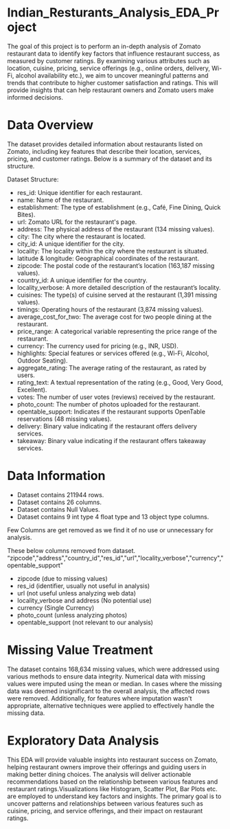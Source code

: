# Indian_Resturants_Analysis_EDA_Project

The goal of this project is to perform an in-depth analysis of Zomato restaurant data to identify key factors that influence restaurant success, as measured by customer ratings. By examining various attributes such as location, cuisine, pricing, service offerings (e.g., online orders, delivery, Wi-Fi, alcohol availability etc.), we aim to uncover meaningful patterns and trends that contribute to higher customer satisfaction and ratings. This will provide insights that can help restaurant owners and Zomato users make informed decisions.

# Data Overview

The dataset provides detailed information about restaurants listed on Zomato, including key features that describe their location, services, pricing, and customer ratings. Below is a summary of the dataset and its structure.

Dataset Structure:

- res_id: Unique identifier for each restaurant.
- name: Name of the restaurant.
- establishment: The type of establishment (e.g., Café, Fine Dining, Quick Bites).
- url: Zomato URL for the restaurant's page.
- address: The physical address of the restaurant (134 missing values).
- city: The city where the restaurant is located.
- city_id: A unique identifier for the city.
- locality: The locality within the city where the restaurant is situated.
- latitude & longitude: Geographical coordinates of the restaurant.
- zipcode: The postal code of the restaurant’s location (163,187 missing values).
- country_id: A unique identifier for the country.
- locality_verbose: A more detailed description of the restaurant’s locality.
- cuisines: The type(s) of cuisine served at the restaurant (1,391 missing values).
- timings: Operating hours of the restaurant (3,874 missing values).
- average_cost_for_two: The average cost for two people dining at the restaurant.
- price_range: A categorical variable representing the price range of the restaurant.
- currency: The currency used for pricing (e.g., INR, USD).
- highlights: Special features or services offered (e.g., Wi-Fi, Alcohol, Outdoor Seating).
- aggregate_rating: The average rating of the restaurant, as rated by users.
- rating_text: A textual representation of the rating (e.g., Good, Very Good, Excellent).
- votes: The number of user votes (reviews) received by the restaurant.
- photo_count: The number of photos uploaded for the restaurant.
- opentable_support: Indicates if the restaurant supports OpenTable reservations (48 missing values).
- delivery: Binary value indicating if the restaurant offers delivery services.
- takeaway: Binary value indicating if the restaurant offers takeaway services.


# Data Information

- Dataset contains 211944 rows.
- Dataset contains 26 columns.
- Dataset contains Null Values.
- Dataset contains 9 int type 4 float type and 13 object type columns.

Few Columns are get removed as we find it of no use or unnecessary for analysis.

These below columns removed from dataset.
“zipcode","address","country_id","res_id","url","locality_verbose","currency","opentable_support"

-	zipcode (due to missing values)
-	res_id (identifier, usually not useful in analysis)
- url (not useful unless analyzing web data)
-	locality_verbose and address (No potential use)
- currency (Single Currency)
- photo_count (unless analyzing photos)
- opentable_support (not relevant to our analysis)

# Missing Value Treatment

The dataset contains 168,634 missing values, which were addressed using various methods to ensure data integrity. Numerical data with missing values were imputed using the mean or median. In cases where the missing data was deemed insignificant to the overall analysis, the affected rows were removed. 
Additionally, for features where imputation wasn't appropriate, alternative techniques were applied to effectively handle the missing data.

# Exploratory Data Analysis

This EDA will provide valuable insights into restaurant success on Zomato, helping restaurant owners improve their offerings and guiding users in making better dining choices. The analysis will deliver actionable recommendations based on the relationship between various features and restaurant ratings.Visualizations like Histogram, Scatter Plot, Bar Plots etc. are employed to understand key factors and insights. The primary goal is to uncover patterns and relationships between various features such as cuisine, pricing, and service offerings, and their impact on restaurant ratings.
